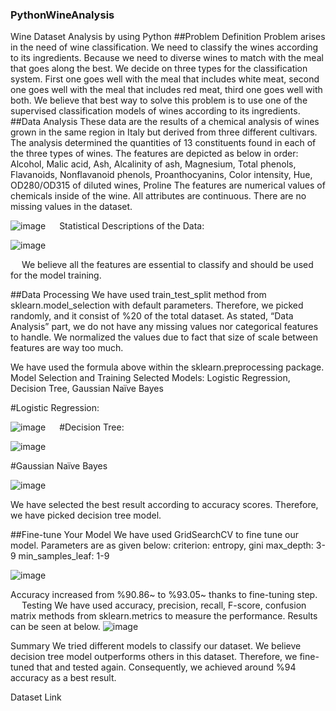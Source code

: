 ### PythonWineAnalysis
Wine Dataset Analysis by using Python
##Problem Definition
Problem arises in the need of wine classification. We need to classify the wines according to its ingredients. Because we need to diverse wines to match with the meal that goes along the best.
We decide on three types for the classification system. First one goes well with the meal that includes white meat, second one goes well with the meal that includes red meat, third one goes well with both.
We believe that best way to solve this problem is to use one of the supervised classification models of wines according to its ingredients.
##Data Analysis
These data are the results of a chemical analysis of wines grown in the same region in Italy but derived from three different cultivars. The analysis determined the quantities of 13 constituents found in each of the three types of wines.
The features are depicted as below in order:
Alcohol, Malic acid, Ash, Alcalinity of ash, Magnesium, Total phenols, Flavanoids, Nonflavanoid phenols, Proanthocyanins, Color intensity, Hue, OD280/OD315 of diluted wines, Proline
The features are numerical values of chemicals inside of the wine.
All attributes are continuous.
There are no missing values in the dataset.

![image](https://user-images.githubusercontent.com/70862043/120936303-d4967880-c70f-11eb-9cb7-fcbe98c1774b.png)
 
Statistical Descriptions of the Data:

![image](https://user-images.githubusercontent.com/70862043/120936314-da8c5980-c70f-11eb-94e4-4f228c2931bb.png)

 
We believe all the features are essential to classify and should be used for the model training.


##Data Processing
We have used train_test_split method from sklearn.model_selection with default parameters. Therefore, we picked randomly, and it consist of %20 of the total dataset.
As stated, “Data Analysis” part, we do not have any missing values nor categorical features to handle.
We normalized the values due to fact that size of scale between features are way too much.
 
We have used the formula above within the sklearn.preprocessing package.
Model Selection and Training
Selected Models: Logistic Regression, Decision Tree, Gaussian Naïve Bayes

#Logistic Regression:

![image](https://user-images.githubusercontent.com/70862043/120936405-35be4c00-c710-11eb-9038-189b26f91d93.png) 
 
#Decision Tree:

![image](https://user-images.githubusercontent.com/70862043/120936413-42db3b00-c710-11eb-8e15-18c139ad643c.png)

#Gaussian Naïve Bayes

 ![image](https://user-images.githubusercontent.com/70862043/120936417-48d11c00-c710-11eb-8659-90ec3231f684.png)

We have selected the best result according to accuracy scores. Therefore, we have picked decision tree model.

##Fine-tune Your Model
We have used GridSearchCV to fine tune our model.
Parameters are as given below:
criterion: entropy, gini
max_depth: 3-9
min_samples_leaf: 1-9

![image](https://user-images.githubusercontent.com/70862043/120936433-67cfae00-c710-11eb-8c49-efbf66259a99.png)

 
Accuracy increased from %90.86~ to %93.05~ thanks to fine-tuning step.
 
Testing
We have used accuracy, precision, recall, F-score, confusion matrix methods from sklearn.metrics to measure the performance.
Results can be seen at below.
![image](https://user-images.githubusercontent.com/70862043/120936444-7322d980-c710-11eb-94ed-24ffece2924b.png)

 
Summary
We tried different models to classify our dataset. We believe decision tree model outperforms others in this dataset. Therefore, we fine-tuned that and tested again. Consequently, we achieved around %94 accuracy as a best result. 

Dataset Link
